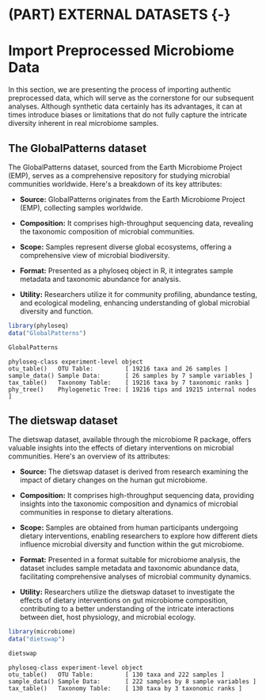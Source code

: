 # (PART) EXTERNAL DATASETS {-}

# Import Preprocessed Microbiome Data

In this section, we are presenting the process of importing authentic preprocessed data, which will serve as the cornerstone for our subsequent analyses. Although synthetic data certainly has its advantages, it can at times introduce biases or limitations that do not fully capture the intricate diversity inherent in real microbiome samples.




## The GlobalPatterns dataset
The GlobalPatterns dataset, sourced from the Earth Microbiome Project (EMP), serves as a comprehensive repository for studying microbial communities worldwide. Here's a breakdown of its key attributes:

- **Source:** GlobalPatterns originates from the Earth Microbiome Project (EMP), collecting samples worldwide.

- **Composition:** It comprises high-throughput sequencing data, revealing the taxonomic composition of microbial communities.

- **Scope:** Samples represent diverse global ecosystems, offering a comprehensive view of microbial biodiversity.

- **Format:** Presented as a phyloseq object in R, it integrates sample metadata and taxonomic abundance for analysis.

- **Utility:** Researchers utilize it for community profiling, abundance testing, and ecological modeling, enhancing understanding of global microbial diversity and function.


```r
library(phyloseq)
data("GlobalPatterns")

GlobalPatterns
```

```
phyloseq-class experiment-level object
otu_table()   OTU Table:         [ 19216 taxa and 26 samples ]
sample_data() Sample Data:       [ 26 samples by 7 sample variables ]
tax_table()   Taxonomy Table:    [ 19216 taxa by 7 taxonomic ranks ]
phy_tree()    Phylogenetic Tree: [ 19216 tips and 19215 internal nodes ]
```

## The dietswap dataset
The dietswap dataset, available through the microbiome R package, offers valuable insights into the effects of dietary interventions on microbial communities. Here's an overview of its attributes:

- **Source:** The dietswap dataset is derived from research examining the impact of dietary changes on the human gut microbiome.

- **Composition:** It comprises high-throughput sequencing data, providing insights into the taxonomic composition and dynamics of microbial communities in response to dietary alterations.

- **Scope:** Samples are obtained from human participants undergoing dietary interventions, enabling researchers to explore how different diets influence microbial diversity and function within the gut microbiome.

- **Format:** Presented in a format suitable for microbiome analysis, the dataset includes sample metadata and taxonomic abundance data, facilitating comprehensive analyses of microbial community dynamics.

- **Utility:** Researchers utilize the dietswap dataset to investigate the effects of dietary interventions on gut microbiome composition, contributing to a better understanding of the intricate interactions between diet, host physiology, and microbial ecology.


```r
library(microbiome)
data("dietswap")

dietswap
```

```
phyloseq-class experiment-level object
otu_table()   OTU Table:         [ 130 taxa and 222 samples ]
sample_data() Sample Data:       [ 222 samples by 8 sample variables ]
tax_table()   Taxonomy Table:    [ 130 taxa by 3 taxonomic ranks ]
```
